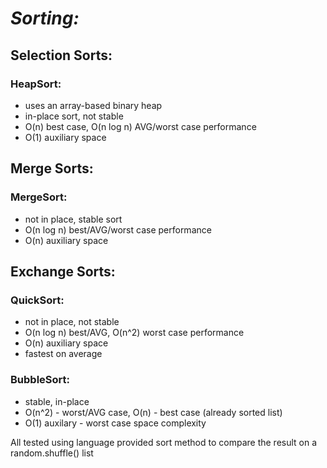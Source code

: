 # *Sorting:*
## Selection Sorts:
### HeapSort:
- uses an array-based binary heap
- in-place sort, not stable
- O(n) best case, O(n log n) AVG/worst case performance
- O(1) auxiliary space

## Merge Sorts:
### MergeSort:
- not in place, stable sort
- O(n log n) best/AVG/worst case performance
- O(n) auxiliary space

## Exchange Sorts:
### QuickSort:
- not in place, not stable
- O(n log n) best/AVG, O(n^2) worst case performance
- O(n) auxiliary space
- fastest on average
### BubbleSort:
- stable, in-place
- O(n^2) - worst/AVG case, O(n) - best case (already sorted list)
- O(1) auxilary - worst case space complexity 

All tested using language provided sort method to compare the result on a random.shuffle() list

